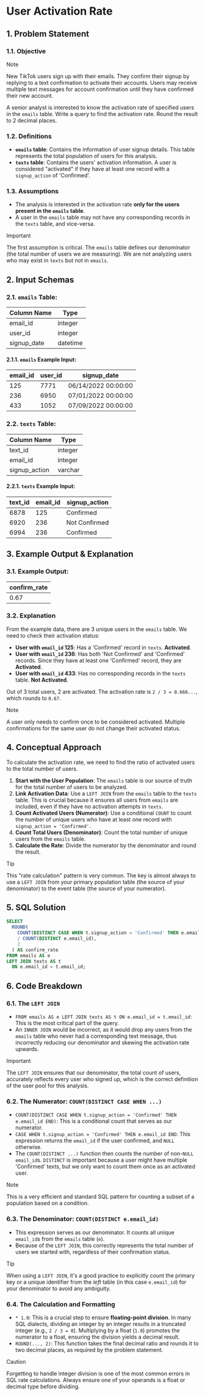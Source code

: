 # User Activation Rate

## 1. Problem Statement

### 1.1. Objective
>[!NOTE]
> New TikTok users sign up with their emails. They confirm their signup by replying to a text confirmation to activate their accounts. Users may receive multiple text messages for account confirmation until they have confirmed their new account.

A senior analyst is interested to know the activation rate of specified users in the `emails` table. Write a query to find the activation rate. Round the result to 2 decimal places.

### 1.2. Definitions
-   **`emails` table**: Contains the information of user signup details. This table represents the total population of users for this analysis.
-   **`texts` table**: Contains the users' activation information. A user is considered "activated" if they have at least one record with a `signup_action` of 'Confirmed'.

### 1.3. Assumptions
-   The analysis is interested in the activation rate **only for the users present in the `emails` table**.
-   A user in the `emails` table may not have any corresponding records in the `texts` table, and vice-versa.

> [!IMPORTANT]
> The first assumption is critical. The `emails` table defines our denominator (the total number of users we are measuring). We are not analyzing users who may exist in `texts` but not in `emails`.

## 2. Input Schemas

### 2.1. `emails` Table:

|**Column Name**|**Type**|
|---|---|
|email_id|integer|
|user_id|integer|
|signup_date|datetime|

#### 2.1.1. `emails` Example Input:

|**email_id**|**user_id**|**signup_date**|
|---|---|---|
|125|7771|06/14/2022 00:00:00|
|236|6950|07/01/2022 00:00:00|
|433|1052|07/09/2022 00:00:00|

### 2.2. `texts` Table:

|**Column Name**|**Type**|
|---|---|
|text_id|integer|
|email_id|integer|
|signup_action|varchar|

#### 2.2.1. `texts` Example Input:

|**text_id**|**email_id**|**signup_action**|
|---|---|---|
|6878|125|Confirmed|
|6920|236|Not Confirmed|
|6994|236|Confirmed|

## 3. Example Output & Explanation

### 3.1. Example Output:

|confirm_rate|
|---|
|0.67|

### 3.2. Explanation
From the example data, there are 3 unique users in the `emails` table. We need to check their activation status:
-   **User with `email_id` 125**: Has a 'Confirmed' record in `texts`. **Activated**.
-   **User with `email_id` 236**: Has both 'Not Confirmed' and 'Confirmed' records. Since they have at least one 'Confirmed' record, they are **Activated**.
-   **User with `email_id` 433**: Has no corresponding records in the `texts` table. **Not Activated**.

Out of 3 total users, 2 are activated. The activation rate is `2 / 3 = 0.666...`, which rounds to `0.67`.

> [!NOTE]
> A user only needs to confirm once to be considered activated. Multiple confirmations for the same user do not change their activated status.

## 4. Conceptual Approach
To calculate the activation rate, we need to find the ratio of activated users to the total number of users.

1.  **Start with the User Population**: The `emails` table is our source of truth for the total number of users to be analyzed.
2.  **Link Activation Data**: Use a `LEFT JOIN` from the `emails` table to the `texts` table. This is crucial because it ensures all users from `emails` are included, even if they have no activation attempts in `texts`.
3.  **Count Activated Users (Numerator)**: Use a conditional `COUNT` to count the number of unique users who have at least one record with `signup_action = 'Confirmed'`.
4.  **Count Total Users (Denominator)**: Count the total number of unique users from the `emails` table.
5.  **Calculate the Rate**: Divide the numerator by the denominator and round the result.

> [!TIP]
> This "rate calculation" pattern is very common. The key is almost always to use a `LEFT JOIN` from your primary population table (the source of your denominator) to the event table (the source of your numerator).

## 5. SQL Solution

```sql
SELECT
  ROUND(
    COUNT(DISTINCT CASE WHEN t.signup_action = 'Confirmed' THEN e.email_id END) * 1.0
    / COUNT(DISTINCT e.email_id),
    2
  ) AS confirm_rate
FROM emails AS e
LEFT JOIN texts AS t
  ON e.email_id = t.email_id;
```

## 6. Code Breakdown

### 6.1. The `LEFT JOIN`
-   `FROM emails AS e LEFT JOIN texts AS t ON e.email_id = t.email_id`: This is the most critical part of the query.
-   An `INNER JOIN` would be incorrect, as it would drop any users from the `emails` table who never had a corresponding text message, thus incorrectly reducing our denominator and skewing the activation rate upwards.

> [!IMPORTANT]
> The `LEFT JOIN` ensures that our denominator, the total count of users, accurately reflects every user who signed up, which is the correct definition of the user pool for this analysis.

### 6.2. The Numerator: `COUNT(DISTINCT CASE WHEN ...)`
-   `COUNT(DISTINCT CASE WHEN t.signup_action = 'Confirmed' THEN e.email_id END)`: This is a conditional count that serves as our numerator.
-   `CASE WHEN t.signup_action = 'Confirmed' THEN e.email_id END`: This expression returns the `email_id` if the user confirmed, and `NULL` otherwise.
-   The `COUNT(DISTINCT ...)` function then counts the number of non-`NULL` `email_id`s. `DISTINCT` is important because a user might have multiple 'Confirmed' texts, but we only want to count them once as an activated user.

> [!NOTE]
> This is a very efficient and standard SQL pattern for counting a subset of a population based on a condition.

### 6.3. The Denominator: `COUNT(DISTINCT e.email_id)`
-   This expression serves as our denominator. It counts all unique `email_id`s from the `emails` table (`e`).
-   Because of the `LEFT JOIN`, this correctly represents the total number of users we started with, regardless of their confirmation status.

> [!TIP]
> When using a `LEFT JOIN`, it's a good practice to explicitly count the primary key or a unique identifier from the *left* table (in this case `e.email_id`) for your denominator to avoid any ambiguity.

### 6.4. The Calculation and Formatting
-   `* 1.0`: This is a crucial step to ensure **floating-point division**. In many SQL dialects, dividing an integer by an integer results in a truncated integer (e.g., `2 / 3 = 0`). Multiplying by a float (`1.0`) promotes the numerator to a float, ensuring the division yields a decimal result.
-   `ROUND(..., 2)`: This function takes the final decimal ratio and rounds it to two decimal places, as required by the problem statement.

> [!CAUTION]
> Forgetting to handle integer division is one of the most common errors in SQL rate calculations. Always ensure one of your operands is a float or decimal type before dividing.

